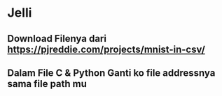 # Jelli

## Download Filenya dari https://pjreddie.com/projects/mnist-in-csv/
## Dalam File C & Python Ganti ko file addressnya sama file path mu
